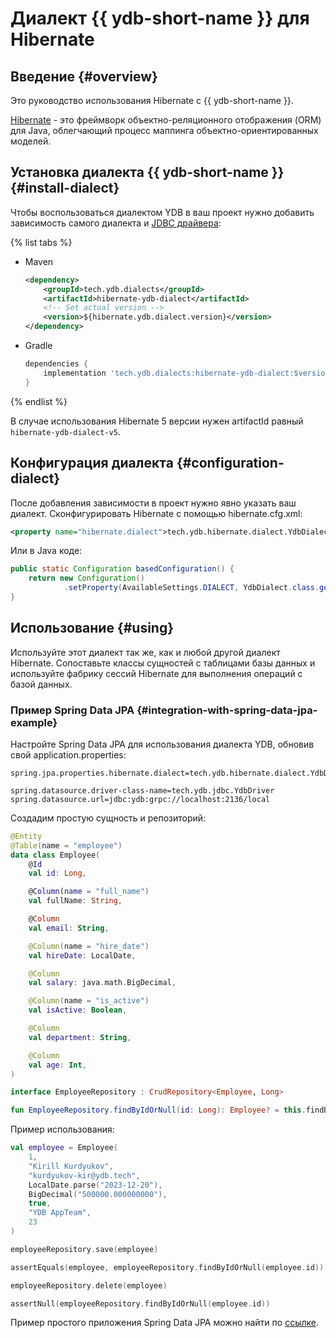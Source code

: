 # Диалект {{ ydb-short-name }} для Hibernate 

## Введение {#overview}

Это руководство использования Hibernate с {{ ydb-short-name }}. 

[Hibernate](https://hibernate.org/orm/) - это фреймворк объектно-реляционного отображения (ORM) для Java, облегчающий процесс маппинга объектно-ориентированных моделей. 

## Установка диалекта {{ ydb-short-name }} {#install-dialect}

Чтобы воспользоваться диалектом YDB в ваш проект нужно добавить зависимость самого диалекта и [JDBC драйвера](https://github.com/ydb-platform/ydb-jdbc-driver):

{% list tabs %}

- Maven

    ```xml
    <dependency>
        <groupId>tech.ydb.dialects</groupId>
        <artifactId>hibernate-ydb-dialect</artifactId>
        <!-- Set actual version -->
        <version>${hibernate.ydb.dialect.version}</version> 
    </dependency>
    ```

- Gradle

    ```groovy
    dependencies {
        implementation 'tech.ydb.dialects:hibernate-ydb-dialect:$version' // Set actual version
    }
    ```

{% endlist %}

В случае использования Hibernate 5 версии нужен artifactId равный `hibernate-ydb-dialect-v5`.

## Конфигурация диалекта {#configuration-dialect}

После добавления зависимости в проект нужно явно указать ваш диалект. Сконфигурировать Hibernate c помощью hibernate.cfg.xml:

```xml
<property name="hibernate.dialect">tech.ydb.hibernate.dialect.YdbDialect</property>
```

Или в Java коде:

```java
public static Configuration basedConfiguration() {
    return new Configuration()
            .setProperty(AvailableSettings.DIALECT, YdbDialect.class.getName());
}
```

## Использование {#using}

Используйте этот диалект так же, как и любой другой диалект Hibernate. Сопоставьте классы сущностей с таблицами базы данных и используйте фабрику сессий Hibernate для выполнения операций с базой данных.

### Пример Spring Data JPA {#integration-with-spring-data-jpa-example}

Настройте Spring Data JPA для использования диалекта YDB, обновив свой application.properties:

```properties
spring.jpa.properties.hibernate.dialect=tech.ydb.hibernate.dialect.YdbDialect

spring.datasource.driver-class-name=tech.ydb.jdbc.YdbDriver
spring.datasource.url=jdbc:ydb:grpc://localhost:2136/local
```

Создадим простую сущность и репозиторий:

```kotlin
@Entity
@Table(name = "employee")
data class Employee(
    @Id
    val id: Long,

    @Column(name = "full_name")
    val fullName: String,

    @Column
    val email: String,

    @Column(name = "hire_date")
    val hireDate: LocalDate,

    @Column
    val salary: java.math.BigDecimal,

    @Column(name = "is_active")
    val isActive: Boolean,

    @Column
    val department: String,

    @Column
    val age: Int,
)

interface EmployeeRepository : CrudRepository<Employee, Long>

fun EmployeeRepository.findByIdOrNull(id: Long): Employee? = this.findById(id).orElse(null)
```

Пример использования:

```kotlin
val employee = Employee(
    1,
    "Kirill Kurdyukov",
    "kurdyukov-kir@ydb.tech",
    LocalDate.parse("2023-12-20"),
    BigDecimal("500000.000000000"),
    true,
    "YDB AppTeam",
    23
)

employeeRepository.save(employee)

assertEquals(employee, employeeRepository.findByIdOrNull(employee.id))

employeeRepository.delete(employee)

assertNull(employeeRepository.findByIdOrNull(employee.id))
```

Пример простого приложения Spring Data JPA можно найти по [ссылке](https://github.com/ydb-platform/ydb-java-examples/tree/master/jdbc/spring-data-jpa).
